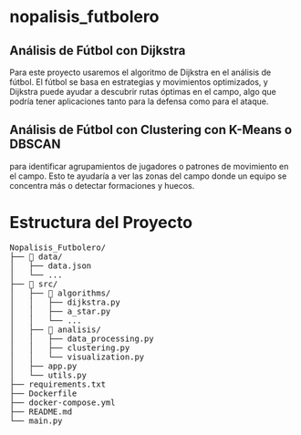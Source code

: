 # nopalisis_futbolero

## Análisis de Fútbol con Dijkstra

Para este proyecto usaremos el algoritmo de Dijkstra en el análisis de fútbol. El fútbol se basa en estrategias y movimientos optimizados, y Dijkstra puede ayudar a descubrir rutas óptimas en el campo, algo que podría tener aplicaciones tanto para la defensa como para el ataque.


## Análisis de Fútbol con Clustering con K-Means o DBSCAN

para identificar agrupamientos de jugadores o patrones de movimiento en el campo. Esto te ayudaría a ver las zonas del campo donde un equipo se concentra más o detectar formaciones y huecos.

# Estructura del Proyecto
<pre>
Nopalisis_Futbolero/
├── 📂 data/
│   ├── data.json
│   └── ...
├── 📂 src/
│   ├── 📂 algorithms/
│   │   ├── dijkstra.py
│   │   ├── a_star.py
│   │   └── ...
│   ├── 📂 analisis/
│   │   ├── data_processing.py
│   │   ├── clustering.py
│   │   └── visualization.py
│   ├── app.py
│   └── utils.py
├── requirements.txt
├── Dockerfile
├── docker-compose.yml
├── README.md
└── main.py
</pre>
